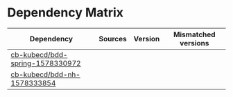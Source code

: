 # Dependency Matrix

Dependency | Sources | Version | Mismatched versions
---------- | ------- | ------- | -------------------
[cb-kubecd/bdd-spring-1578330972](https://github.com/cb-kubecd/bdd-spring-1578330972.git) |  | []() | 
[cb-kubecd/bdd-nh-1578333854](https://github.com/cb-kubecd/bdd-nh-1578333854.git) |  | []() | 
